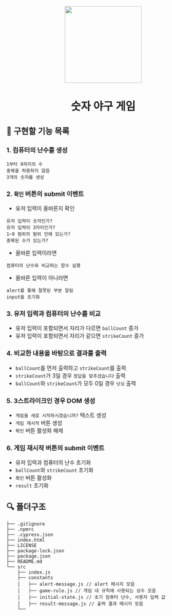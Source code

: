 <p align="middle" >
  <img width="200px;" src="https://github.com/woowacourse/javascript-baseball-precourse/blob/main/images/baseball_icon.png?raw=true"/>
</p>
<h1 align="middle">숫자 야구 게임</h1>

## 🎯 구현할 기능 목록
### 1. 컴퓨터의 난수를 생성
```
1부터 9까지의 수
중복을 허용하지 않음
3개의 숫자를 생성
```

### 2. `확인` 버튼의 submit 이벤트
- 유저 입력이 올바른지 확인
``` 
유저 입력이 숫자인가?
유저 입력이 3자리인가?
1~9 범위의 범위 안에 있는가?
중복된 수가 있는가?
```
- 올바른 입력이라면 
```
컴퓨터의 난수와 비교하는 함수 실행
```
- 올바른 입력이 아니라면
```
alert를 통해 잘못된 부분 알림
input을 초기화
```

### 3. 유저 입력과 컴퓨터의 난수를 비교
- 유저 입력이 포함되면서 자리가 다르면 `ballCount` 증가
- 유저 입력이 포함되면서 자리가 같으면 `strikeCount` 증가

### 4. 비교한 내용을 바탕으로 결과를 출력
- `ballCount`를 먼저 출력하고 `strikeCount`를 출력
- `strikeCount`가 3일 경우 `정답을 맞추셨습니다` 출력
- `ballCount`와 `strikeCount`가 모두 0일 경우 `낫싱` 출력

### 5. 3스트라이크인 경우 DOM 생성
- `게임을 새로 시작하시겠습니까?` 텍스트 생성
- `게임 재시작` 버튼 생성
- `확인` 버튼 활성화 해제

### 6. 게임 재시작 버튼의 submit 이벤트
- 유저 입력과 컴퓨터의 난수 초기화
- `ballCount`와 `strikeCount` 초기화
- `확인` 버튼 활성화
- `result` 초기화

## 🔍 폴더구조

```plaintext
├── .gitignore
├── .npmrc
├── .cypress.json
├── index.html
├── LICENSE
├── package-lock.json
├── package.json
├── README.md
└── src
    ├── index.js 
    ├── constants
    │   ├── alert-message.js // alert 메시지 모음
    │   ├── game-rule.js // 게임 내 규칙에 사용되는 상수 모음
    │   ├── initial-state.js // 초기 컴퓨터 난수, 사용자 입력 값
    │   ├── result-message.js // 출력 결과 메시지 모음
    └── 
```

